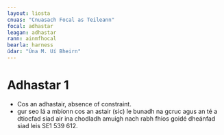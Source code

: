 ```yaml
---
layout: liosta
cnuas: "Cnuasach Focal as Teileann"
focal: adhastar
leagan: adhastar
rann: ainmfhocal
bearla: harness
údar: "Úna M. Uí Bheirn"
---
```


# Adhastar 1

* Cos an adhastair, absence of constraint.
* gur seo lá a mbíonn cos an astair (sic) le bunadh na gcruc agus an té a dtiocfad siad air ina chodladh amuigh nach rabh fhios goidé
dheánfad siad leis SE1 539 612.
